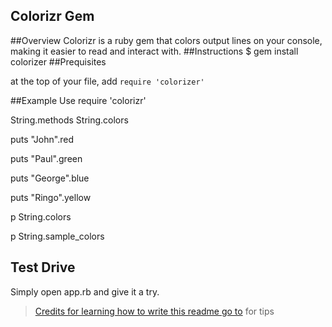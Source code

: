## Colorizr Gem ##
##Overview
Colorizr is a ruby gem that colors output lines on your console, making it easier to read and interact with.
##Instructions 
$ gem install colorizer
##Prequisites

at the top of your file, add `require 'colorizer'`

##Example Use
require 'colorizr'

String.methods
String.colors

puts "John".red

puts "Paul".green


puts "George".blue


puts "Ringo".yellow

p String.colors

p String.sample_colors 

## Test Drive
Simply open app.rb and give it a try. 


>[Credits for learning how to write this readme go to](https://www.udacity.com/course/writing-readmes--ud777) for tips


